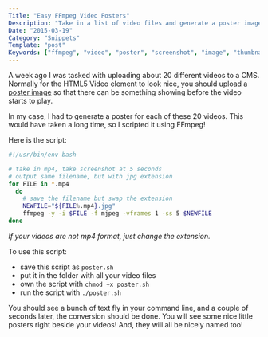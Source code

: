 ```yaml
---
Title: "Easy FFmpeg Video Posters"
Description: "Take in a list of video files and generate a poster image for each one"
Date: "2015-03-19"
Category: "Snippets"
Template: "post"
Keywords: ["ffmpeg", "video", "poster", "screenshot", "image", "thumbnail", "command line"]
---
```


A week ago I was tasked with uploading about 20 different videos to a CMS. Normally for the HTML5 Video element to look nice, you should upload a [poster image](http://www.w3.org/TR/2012/WD-html5-20121025/the-video-element.html#attr-video-poster) so that there can be something showing before the video starts to play.

In my case, I had to generate a poster for each of these 20 videos. This would have taken a long time, so I scripted it using FFmpeg!

Here is the script:

```sh
#!/usr/bin/env bash

# take in mp4, take screenshot at 5 seconds
# output same filename, but with jpg extension
for FILE in *.mp4
  do
    # save the filename but swap the extension
    NEWFILE="${FILE%.mp4}.jpg"
    ffmpeg -y -i $FILE -f mjpeg -vframes 1 -ss 5 $NEWFILE
done
```

*If your videos are not mp4 format, just change the extension.*

To use this script:

* save this script as `poster.sh`
* put it in the folder with all your video files
* own the script with `chmod +x poster.sh`
* run the script with `./poster.sh`

You should see a bunch of text fly in your command line, and a couple of seconds later, the conversion should be done. You will see some nice little posters right beside your videos! And, they will all be nicely named too!
